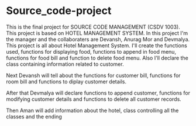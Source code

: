 # Source_code-project

This is the final project for SOURCE CODE MANAGEMENT (CSDV 1003).
This project is based on HOTEL MANAGEMENT SYSTEM.
In this project I'm the manager and the collaboraters are Devansh, Anurag Mor and Devmalya.
This project is all about Hotel Management System.
I'll create the functions used, functions for displaying food, functions to append in food menu, functions for food bill and function to delete food menu.
Also I'll declare the class containing information related to customer.


Next Devansh will tell about the functions for customer bill, functions for room bill and functions to diplay customer details.

After that Devmalya will declare functions to append customer, functions for modifying customer details and functions to delete all customer records.

Then Aman will add information about the hotel, class controlling all the classes and the ending
